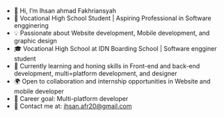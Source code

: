 - 👋 Hi, I’m Ihsan ahmad Fakhriansyah
- 🌟 Vocational High School Student | Aspiring Professional in Software engginering
- 💡 Passionate about Website development, Mobile development, and graphic design
- 🎓 Vocational High School at IDN Boarding School  | Software engginer student
- 🚀 Currently learning and honing skills in Front-end and back-end development, multi=platform development, and designer
- 🌍 Open to collaboration and internship opportunities in Website and mobile developer
- 💼 Career goal: Multi-platform developer
- 📩 Contact me at: ihsan.afr20@gmail.com
